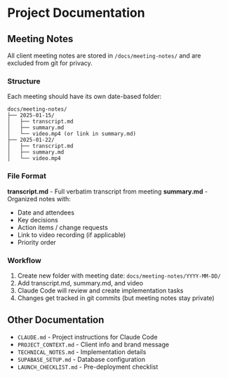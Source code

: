 # Project Documentation

## Meeting Notes

All client meeting notes are stored in `/docs/meeting-notes/` and are excluded from git for privacy.

### Structure

Each meeting should have its own date-based folder:

```
docs/meeting-notes/
├── 2025-01-15/
│   ├── transcript.md
│   ├── summary.md
│   └── video.mp4 (or link in summary.md)
├── 2025-01-22/
│   ├── transcript.md
│   ├── summary.md
│   └── video.mp4
```

### File Format

**transcript.md** - Full verbatim transcript from meeting
**summary.md** - Organized notes with:
- Date and attendees
- Key decisions
- Action items / change requests
- Link to video recording (if applicable)
- Priority order

### Workflow

1. Create new folder with meeting date: `docs/meeting-notes/YYYY-MM-DD/`
2. Add transcript.md, summary.md, and video
3. Claude Code will review and create implementation tasks
4. Changes get tracked in git commits (but meeting notes stay private)

## Other Documentation

- `CLAUDE.md` - Project instructions for Claude Code
- `PROJECT_CONTEXT.md` - Client info and brand message
- `TECHNICAL_NOTES.md` - Implementation details
- `SUPABASE_SETUP.md` - Database configuration
- `LAUNCH_CHECKLIST.md` - Pre-deployment checklist
